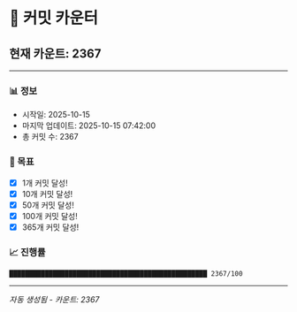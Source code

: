 # 🔢 커밋 카운터

## 현재 카운트: 2367

---

### 📊 정보
- 시작일: 2025-10-15
- 마지막 업데이트: 2025-10-15 07:42:00
- 총 커밋 수: 2367

### 🎯 목표
- [x] 1개 커밋 달성!
- [x] 10개 커밋 달성!
- [x] 50개 커밋 달성!
- [x] 100개 커밋 달성!
- [x] 365개 커밋 달성!

### 📈 진행률
```
██████████████████████████████████████████████████ 2367/100
```

---
*자동 생성됨 - 카운트: 2367*
